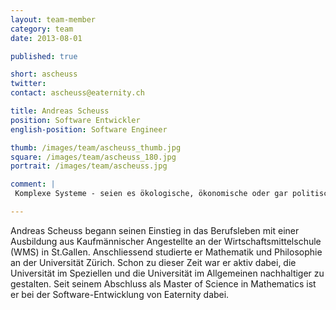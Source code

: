 ```yaml
---
layout: team-member
category: team
date: 2013-08-01

published: true

short: ascheuss
twitter:
contact: ascheuss@eaternity.ch

title: Andreas Scheuss
position: Software Entwickler
english-position: Software Engineer

thumb: /images/team/ascheuss_thumb.jpg
square: /images/team/ascheuss_180.jpg
portrait: /images/team/ascheuss.jpg

comment: |
 Komplexe Systeme - seien es ökologische, ökonomische oder gar politische - sind die grössten Herausforderungen unserer Zeit. In jedem Lebensbereich wollen wir mit unvollständigen Daten und unbekannten Variablen möglichst gute Entscheidungen treffen. Eaternity versucht im Bereich Ernährung und Klimawandel genau dies zu tun. Deshalb bin ich begeistert ein Teil dieses Unternehmens zu sein.

---
```


Andreas Scheuss begann seinen Einstieg in das Berufsleben mit einer Ausbildung aus Kaufmännischer Angestellte an der Wirtschaftsmittelschule (WMS) in St.Gallen. Anschliessend studierte er Mathematik und Philosophie an der Universität Zürich. Schon zu dieser Zeit war er aktiv dabei, die Universität im Speziellen und die Universität im Allgemeinen nachhaltiger zu gestalten. Seit seinem Abschluss als Master of Science in Mathematics ist er bei der Software-Entwicklung von Eaternity dabei.
